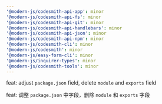 ```yaml
---
'@modern-js/codesmith-api-app': minor
'@modern-js/codesmith-api-fs': minor
'@modern-js/codesmith-api-git': minor
'@modern-js/codesmith-api-handlebars': minor
'@modern-js/codesmith-api-json': minor
'@modern-js/codesmith-api-npm': minor
'@modern-js/codesmith-cli': minor
'@modern-js/codesmith': minor
'@modern-js/easy-form-cli': minor
'@modern-js/inquirer-types': minor
'@modern-js/codesmith-tools': minor
---
```


feat: adjust `package.json` field, delete `module` and `exports` field

feat: 调整 `package.json` 中字段，删除 `module` 和 `exports` 字段
